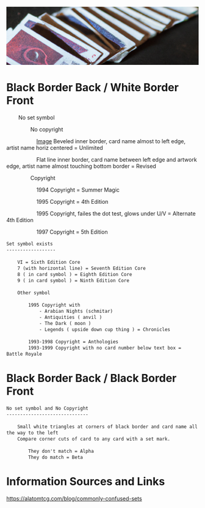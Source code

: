 ![old cards](/assets/header.png)


# Black Border Back / White Border Front

        No set symbol
 
                No copyright
	 
                    [Image](/assets/unlimited.png) Beveled inner border, card name almost to left edge, artist name horiz centered  = Unlimited 

                    Flat line inner border, card name between left edge and artwork edge, artist name almost touching bottom border = Revised

                Copyright
      
                    1994 Copyright = Summer Magic
		    
                    1995 Copyright = 4th Edition 
		    
                    1995 Copyright, failes the dot test, glows under U/V = Alternate 4th Edition 
		    
                    1997 Copyright = 5th Edition

	Set symbol exists
 	------------------

		VI = Sixth Edition Core
		7 (with horizontal line) = Seventh Edition Core
		8 ( in card symbol ) = Eighth Edition Core
		9 ( in card symbol ) = Ninth Edition Core

		Other symbol

			1995 Copyright with 
				- Arabian Nights (schmitar) 
				- Antiquities ( anvil ) 
				- The Dark ( moon ) 
				- Legends ( upside down cup thing ) = Chronicles
                  
			1993-1998 Copyright = Anthologies
			1993-1999 Copyright with no card number below text box = Battle Royale

    
# Black Border Back / Black Border Front

	No set symbol and No Copyright
	------------------------------
       
		Small white triangles at corners of black border and card name all the way to the left
		Compare corner cuts of card to any card with a set mark.
		      
			They don't match = Alpha
			They do match = Beta



# Information Sources and Links

https://alatomtcg.com/blog/commonly-confused-sets



